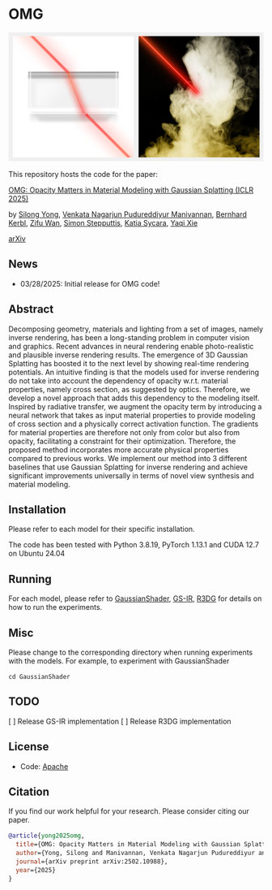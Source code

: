 # OMG
<p align="center"><img width="740" src="./assets/overview.png"></p>

This repository hosts the code for the paper:

[OMG: Opacity Matters in Material Modeling with Gaussian Splatting (ICLR 2025)](https://arxiv.org/pdf/2502.10988)

by [Silong Yong](https://silongyong.github.io/), [Venkata Nagarjun Pudureddiyur Manivannan](https://www.linkedin.com/in/venkata-nagarjun-pudureddiyur-manivannan-57190b19a/), [Bernhard Kerbl](https://snosixtyboo.github.io/), [Zifu Wan](https://zifuwan.github.io/), [Simon Stepputtis](https://simonstepputtis.com/), [Katia Sycara](http://www.cs.cmu.edu/~sycara/), [Yaqi Xie](https://yaqi-xie.me/)

[arXiv](https://arxiv.org/abs/2502.10988)

## News
- 03/28/2025: Initial release for OMG code!

## Abstract

Decomposing geometry, materials and lighting from a set of images, namely inverse rendering, has been a long-standing problem in computer vision and graphics. Recent advances in neural rendering enable photo-realistic and plausible inverse rendering results. The emergence of 3D Gaussian Splatting has boosted it to the next level by showing real-time rendering potentials. An intuitive finding is that the models used for inverse rendering do not take into account the dependency of opacity w.r.t. material properties, namely cross section, as suggested by optics. Therefore, we develop a novel approach that adds this dependency to the modeling itself. Inspired by radiative transfer, we augment the opacity term by introducing a neural network that takes as input material properties to provide modeling of cross section and a physically correct activation function. The gradients for material properties are therefore not only from color but also from opacity, facilitating a constraint for their optimization. Therefore, the proposed method incorporates more accurate physical properties compared to previous works. We implement our method into 3 different baselines that use Gaussian Splatting for inverse rendering and achieve significant improvements universally in terms of novel view synthesis and material modeling.

## Installation

Please refer to each model for their specific installation.

The code has been tested with Python 3.8.19, PyTorch 1.13.1 and CUDA 12.7 on Ubuntu 24.04


## Running

For each model, please refer to [GaussianShader](./GaussianShader/README.md), [GS-IR](./GS-IR/README.md), [R3DG](./R3DG/README.md) for details on how to run the experiments.

## Misc

Please change to the corresponding directory when running experiments with the models. For example, to experiment with GaussianShader
```shell
cd GaussianShader
```

## TODO

[ ] Release GS-IR implementation
[ ] Release R3DG implementation

## License

- Code: [Apache](./LICENSE)

## Citation
If you find our work helpful for your research. Please consider citing our paper.
```bibtex
@article{yong2025omg,
  title={OMG: Opacity Matters in Material Modeling with Gaussian Splatting},
  author={Yong, Silong and Manivannan, Venkata Nagarjun Pudureddiyur and Kerbl, Bernhard and Wan, Zifu and Stepputtis, Simon and Sycara, Katia and Xie, Yaqi},
  journal={arXiv preprint arXiv:2502.10988},
  year={2025}
}
```